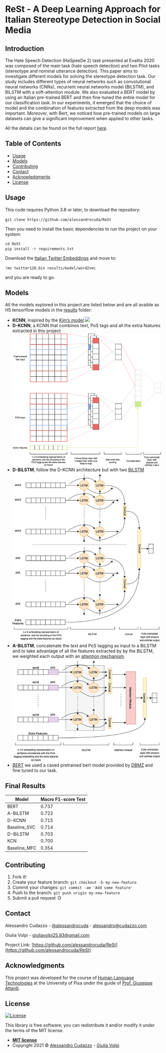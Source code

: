 # ReSt - A Deep Learning Approach for Italian Stereotype Detection in Social Media
## Introduction
The Hate Speech Detection (HaSpeeDe 2) task presented at Evalita 2020  was composed of the main task (hate speech detection) and two Pilot tasks (stereotype and nominal utterance detection). This paper aims to investigate different models for solving the stereotype detection task. Our study includes different types of neural networks such as convolutional neural networks (CNNs), recurrent neural networks model (BiLSTM), and BiLSTM with a soft-attention module. We also evaluated a BERT model by using an Italian pre-trained BERT and then fine-tuned the entire model for our classification task. In our experiments, it emerged that the choice of model and the combination of features extracted from the deep models was important. Moreover, with Bert, we noticed how pre-trained models on large datasets can give a significant improvement when applied to other tasks.

All the detalis can be found on the full report [here](https://github.com/alessandrocuda/ReSt/blob/main/report/HLT_Stereotype_detection_19_20.pdf).

## Table of Contents 
- [Usage](#usage)
- [Models](#models)
- [Contributing](#contributing)
- [Contact](#contact)
- [Acknowledgments](#Acknowledgments)
- [License](#license)

## Usage
This code requires Python 3.8 or later, to download the repository:

`git clone https://github.com/alessandrocuda/ReSt`

Then you need to install the basic dependencies to run the project on your system:

```
cd ReSt
pip install -r requirements.txt
```

Download the [Italian Twitter Embeddings](http://www.italianlp.it/download-italian-twitter-embeddings/) and move to:

`!mv twitter128.bin results/model/word2vec`

and you are ready to go.

## Models 
All the models explored in this project are listed below and are all avaible as H5 tensorflow models in the [results](https://github.com/alessandrocuda/ReSt/tree/main/results/model) folder:
- **KCNN**, inspired by the [Kim’s model](https://arxiv.org/pdf/1408.5882.pdf)
![](https://www.researchgate.net/profile/Aleksander-Smywinski-Pohl/publication/331643881/figure/fig2/AS:735079986900994@1552268134872/Illustration-of-Kim-CNN-model-architecture.png)
- **D-KCNN**, a KCNN that combines text, PoS tags and all the extra features extracted in this project 
![](https://github.com/alessandrocuda/ReSt/blob/main/report/assest/double_cnn.png?raw=true)
- **D-BiLSTM**, follow the D-KCNN architecture but with two [BiLSTM](https://paperswithcode.com/method/bilstm)
![](https://github.com/alessandrocuda/ReSt/blob/main/report/assest/double_bilstm-2.png?raw=true)
- **A-BiLSTM**, concatenate the text and PoS tagging as input to a BiLSTM and to take advantage of all the features extracted by by the BiLSTM, we weighted each output with an [attention mechanism](https://aclanthology.org/W18-6226/).
![](https://github.com/alessandrocuda/ReSt/blob/main/report/assest/attention_bilstm2.png?raw=true)
- [BERT](https://arxiv.org/pdf/1810.04805.pdf) we used a cased pretrained bert model provided by [DBMZ](https://github.com/dbmdz/berts) and fine tuned to our task.



## Final Results
| Model  | Macro F1-score Test |
| ------------- | ------------- |
| BERT  | 0.737  |
| A-BiLSTM  |  0.722 |
| D-KCNN  |  0.715 |
| Baseline_SVC  |  0.714 |
| D-BiLSTM  |  0.703  |
| KCN  |  0.700  |
| Baseline_MFC  |  0.354  |

## Contributing
 
1. Fork it!
2. Create your feature branch: `git checkout -b my-new-feature`
3. Commit your changes: `git commit -am 'Add some feature'`
4. Push to the branch: `git push origin my-new-feature`
5. Submit a pull request :D

<!-- CONTACT -->
## Contact

Alessandro Cudazzo - [@alessandrocuda](https://twitter.com/alessandrocuda) - alessandro@cudazzo.com

Giulia Volpi - giuliavolpi25.93@gmail.com

Project Link: [https://github.com/alessandrocuda/ReSt](https://github.com/alessandrocuda/ReSt)

## Acknowledgments
This project was developed for the course of [Human Language Technologies](https://elearning.di.unipi.it/course/view.php?id=180) at the University of Pisa under the guide of [Prof. Giuseppe Attardi](http://pages.di.unipi.it/attardi/).

<!-- LICENSE -->
## License
[![License](http://img.shields.io/:license-mit-blue.svg?style=flat-square)](http://badges.mit-license.org)

This library is free software; you can redistribute it and/or modify it under
the terms of the MIT license.

- **[MIT license](LICENSE)**
- Copyright 2021 ©  <a href="https://alessandrocudazzo.it" target="_blank">Alessandro Cudazzo</a> - <a href="mailto:giuliavolpi25.93@gmail.com">Giulia Volpi</a>